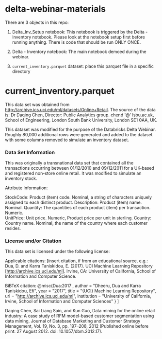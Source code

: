 # delta-webinar-materials

There are 3 objects in this repo:

1) Delta_Inv_Setup notebook: This notebook is triggered by the Delta - Inventory notebook. Please look at the notebook setup first before running anything. There is code that should be run ONLY ONCE.

2) Delta - Inventory notebook: The main notebook demoed during the webinar.

3) `current_inventory.parquet` dataset: place this parquet file in a specific directory






current_inventory.parquet
==========================================

This data set was obtained from http://archive.ics.uci.edu/ml/datasets/Online+Retail.  The source of the data is:
Dr Daqing Chen, Director: Public Analytics group. chend '@' lsbu.ac.uk, School of Engineering, London South Bank University, London SE1 0AA, UK.

This dataset was modified for the purpose of the Databricks Delta Webinar. Roughly 80,000 additional rows were generated and added to the dataset with some columns removed to simulate an inventory dataset.



### Data Set Information


This was originally a transnational data set that contained all the transactions occurring between 01/12/2010 and 09/12/2011 for a UK-based and registered non-store online retail. It was modified to simulate an inventory stock.


Attribute Information:

StockCode: Product (item) code. Nominal, a string of characters uniquely assigned to each distinct product. 
Description: Product (item) name. Nominal. 
Quantity: The quantities of each product (item) per transaction. Numeric.	
UnitPrice: Unit price. Numeric, Product price per unit in sterling. 
Country: Country name. Nominal, the name of the country where each customer resides.
	

### License and/or Citation

This data set is licensed under the following license:

Applicable citations:
[insert citation, if from an educational source, e.g.:
Dua, D. and Karra Taniskidou, E. (2017). UCI Machine Learning Repository [http://archive.ics.uci.edu/ml]. Irvine, CA: University of California, School of Information and Computer Science.

BiBTeX citation: 
@misc{Dua:2017 ,
author = "Dheeru, Dua and Karra Taniskidou, Efi",
year = "2017",
title = "{UCI} Machine Learning Repository",
url = "http://archive.ics.uci.edu/ml",
institution = "University of California, Irvine, School of Information and Computer Sciences" }
]

Daqing Chen, Sai Liang Sain, and Kun Guo, Data mining for the online retail industry: A case study of RFM model-based customer segmentation using data mining, Journal of Database Marketing and Customer Strategy Management, Vol. 19, No. 3, pp. 197–208, 2012 (Published online before print: 27 August 2012. doi: 10.1057/dbm.2012.17).
